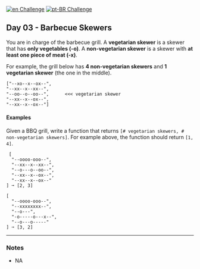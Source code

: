 [![en Challenge](https://img.shields.io/badge/-en-blue)](README.md)
[![pt-BR Challenge](https://img.shields.io/badge/-pt--BR-brightgreen)](README_pt-BR.md)

## Day 03 - Barbecue Skewers

You are in charge of the barbecue grill. A **vegetarian skewer** is a skewer that has **only vegetables (-o)**. A **non-vegetarian skewer** is a skewer with **at least one piece of meat (-x)**.

For example, the grill below has **4 non-vegetarian skewers** and **1 vegetarian skewer** (the one in the middle).

```text
["--xo--x--ox--",
"--xx--x--xx--",
"--oo--o--oo--",      <<< vegetarian skewer
"--xx--x--ox--",
"--xx--x--ox--"]
```

#### Examples

Given a BBQ grill, write a function that returns `[# vegetarian skewers, # non-vegetarian skewers]`. For example above, the function should return `[1, 4]`.

```text
 [
  "--oooo-ooo--",
  "--xx--x--xx--",
  "--o---o--oo--",
  "--xx--x--ox--",
  "--xx--x--ox--"
] ➞ [2, 3]

[
  "--oooo-ooo--",
  "--xxxxxxxx--",
  "--o---",
  "-o-----o---x--",
  "--o---o-----"
] ➞ [3, 2]
```

---

### Notes

- NA